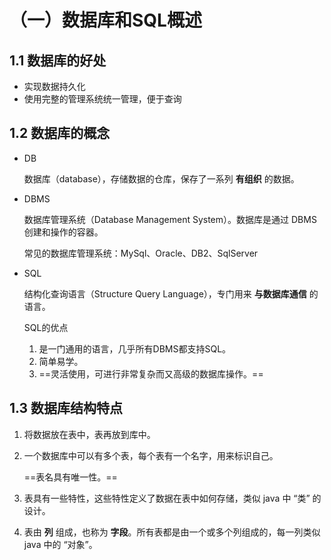 # （一）数据库和SQL概述

## 1.1 数据库的好处

+ 实现数据持久化
+ 使用完整的管理系统统一管理，便于查询

## 1.2 数据库的概念

+ DB

  数据库（database），存储数据的仓库，保存了一系列 **有组织** 的数据。

+ DBMS

  数据库管理系统（Database Management System）。数据库是通过 DBMS 创建和操作的容器。

  常见的数据库管理系统：MySql、Oracle、DB2、SqlServer

+ SQL

  结构化查询语言（Structure Query Language），专门用来 **与数据库通信** 的语言。

  SQL的优点

  1. 是一门通用的语言，几乎所有DBMS都支持SQL。
  2. 简单易学。
  3. ==灵活使用，可进行非常复杂而又高级的数据库操作。==

## 1.3 数据库结构特点

1. 将数据放在表中，表再放到库中。

2. 一个数据库中可以有多个表，每个表有一个名字，用来标识自己。

   ==表名具有唯一性。==

3. 表具有一些特性，这些特性定义了数据在表中如何存储，类似 java 中 “类” 的设计。

4. 表由 **列** 组成，也称为 **字段**。所有表都是由一个或多个列组成的，每一列类似 java 中的 “对象”。